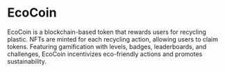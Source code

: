 # EcoCoin
EcoCoin is a blockchain-based token that rewards users for recycling plastic. NFTs are minted for each recycling action, allowing users to claim tokens. Featuring gamification with levels, badges, leaderboards, and challenges, EcoCoin incentivizes eco-friendly actions and promotes sustainability.
